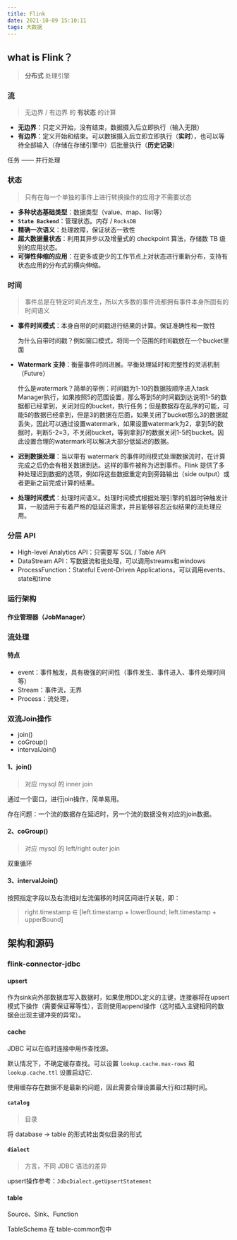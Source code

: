 ```yaml
---
title: Flink
date: 2021-10-09 15:10:11
tags: 大数据
---
```



## what is Flink？

> **分布式** 处理引擎

### 流

> 无边界 / 有边界 的 **有状态** 的计算

+ **无边界**：只定义开始，没有结束，数据摄入后立即执行（输入无限）
+ **有边界**：定义开始和结束。可以数据摄入后立即立即执行（**实时**），也可以等待全部输入（存储在存储引擎中）后批量执行（**历史记录**）

任务 —— 并行处理

### 状态

> 只有在每一个单独的事件上进行转换操作的应用才不需要状态

+ **多种状态基础类型**：数据类型（value、map、list等）
+ **`State Backend`**：管理状态。内存 / `RocksDB`
+ **精确一次语义**：处理故障，保证状态一致性
+ **超大数据量状态**：利用其异步以及增量式的 checkpoint 算法，存储数 TB 级别的应用状态。
+ **可弹性伸缩的应用**：在更多或更少的工作节点上对状态进行重新分布，支持有状态应用的分布式的横向伸缩。

### 时间

> 事件总是在特定时间点发生，所以大多数的事件流都拥有事件本身所固有的时间语义

+ **事件时间模式**：本身自带的时间戳进行结果的计算。保证准确性和一致性

  为什么自带时间戳？例如窗口模式，将同一个范围的时间戳放在一个bucket里面

+ **Watermark 支持**：衡量事件时间进展。平衡处理延时和完整性的灵活机制（Future）

  什么是watermark？简单的举例：时间戳为1-10的数据按顺序进入task Manager执行，如果按照5的范围设置，那么等到5的时间戳到达说明1-5的数据都已经拿到，关闭对应的bucket，执行任务；但是数据存在乱序的可能，可能5的数据已经拿到，但是3的数据在后面，如果关闭了bucket那么3的数据就丢失，因此可以通过设置watermark，如果设置watermark为2，拿到5的数据时，判断5-2=3，不关闭bucket，等到拿到7的数据关闭1-5的bucket。因此设置合理的watermark可以解决大部分低延迟的数据。

+ **迟到数据处理**：当以带有 watermark 的事件时间模式处理数据流时，在计算完成之后仍会有相关数据到达。这样的事件被称为迟到事件。Flink 提供了多种处理迟到数据的选项，例如将这些数据重定向到旁路输出（side output）或者更新之前完成计算的结果。

+ **处理时间模式**：处理时间语义。处理时间模式根据处理引擎的机器时钟触发计算，一般适用于有着严格的低延迟需求，并且能够容忍近似结果的流处理应用。



### 分层 API

+ High-level Analytics API：只需要写 SQL / Table API
+ DataStream API：写数据流和批处理，可以调用streams和windows
+ ProcessFunction：Stateful Event-Driven Applications，可以调用events、state和time



### 运行架构

#### 作业管理器（JobManager）





### 流处理

#### 特点

+ event：事件触发，具有极强的时间性（事件发生、事件进入、事件处理时间 等）
+ Stream：事件流，无界
+ Process：流处理，





### 双流Join操作

+ join()
+ coGroup()
+ intervalJoin()

#### 1、join()

> 对应 mysql 的 inner join

通过一个窗口，进行join操作，简单易用。

存在问题：一个流的数据存在延迟时，另一个流的数据没有对应的join数据。

#### 2、coGroup()

> 对应 mysql 的 left/right outer join

双重循环

#### 3、intervalJoin()

按照指定字段以及右流相对左流偏移的时间区间进行关联，即：

> right.timestamp ∈ [left.timestamp + lowerBound; left.timestamp + upperBound]









## 架构和源码

### flink-connector-jdbc

#### upsert

作为sink向外部数据库写入数据时，如果使用DDL定义的主键，连接器将在upsert模式下操作（需要保证幂等性），否则使用append操作（这时插入主键相同的数据会出现主键冲突的异常）。

#### cache

JDBC 可以在临时连接中用作查找源。

默认情况下，不确定缓存查找。可以设置 `lookup.cache.max-rows` 和 `lookup.cache.ttl` 设置启动它.

使用缓存存在数据不是最新的问题，因此需要合理设置最大行和过期时间。



#### `catalog`

> 目录

将 database → table 的形式转出类似目录的形式



#### `dialect`

> 方言，不同 JDBC 语法的差异

upsert操作参考：`JdbcDialect.getUpsertStatement`



#### table

Source、Sink、Function

TableSchema 在 table-common包中
